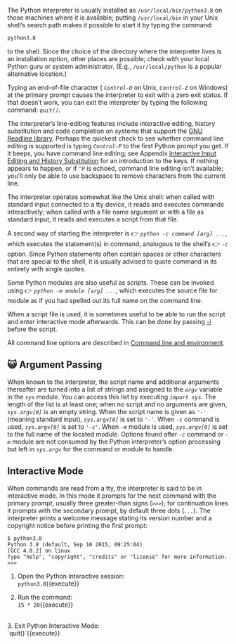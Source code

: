 
The Python interpreter is usually installed as  `/usr/local/bin/python3.8` on those machines where it is available; putting  `/usr/local/bin` in your Unix shell’s search path makes it possible to start it by typing the command:

```BASH
python3.8
```

to the shell. Since the choice of the directory where the interpreter lives is an installation option, other places are possible; check with your local Python guru or system administrator.  (E.g., `/usr/local/python` is a popular alternative location.)

Typing an end-of-file character ( *`Control-D`* on Unix,  *`Control-Z`* on Windows)  at the primary prompt causes the interpreter to exit with a zero exit status. If that doesn’t work, you can exit the interpreter by typing the following command:  *`quit()`*.

The interpreter’s line-editing features include interactive editing, history substitution and code completion on systems that support the [GNU Readline library](https://tiswww.case.edu/php/chet/readline/rltop.html). Perhaps the quickest check to see whether command line editing is supported is typing  *`Control-P`* to the first Python prompt you get. If it beeps, you have command line editing; see Appendix [Interactive Input Editing and History Substitution](https://docs.python.org/3.8/tutorial/interactive.html#tut-interacting) for an introduction to the keys. If nothing appears to happen, or if *`^P`* is echoed, command line editing isn’t available; you’ll only be able to use backspace to remove characters from the current line.

The interpreter operates somewhat like the Unix shell: when called with standard input connected to a tty device, it reads and executes commands interactively; when called with a file name argument or with a file as standard input, it reads and executes a script from that file.

A second way of starting the interpreter is :point_right: *`python -c command [arg] ...`*, which executes the statement(s) in command, analogous to the shell’s :point_right: *`-c`* option. Since Python statements often contain spaces or other characters that are special to the shell, it is usually advised to quote command in its entirety with single quotes.

Some Python modules are also useful as scripts. These can be invoked using :point_right: *`python -m module [arg] ...`*, which executes the source file for module as if you had spelled out its full name on the command line.

When a script file is used, it is sometimes useful to be able to run the script and enter interactive mode afterwards. This can be done by passing [-i](https://docs.python.org/3.8/using/cmdline.html#cmdoption-i) before the script.

All command line options are described in [Command line and environment](https://docs.python.org/3.8/using/cmdline.html#using-on-general).

## :smiley_cat: Argument Passing

When known to the interpreter, the script name and additional arguments thereafter are turned into a list of strings and assigned to the  *`argv`* variable in the  *`sys`* module. You can access this list by executing  *`import sys`*. The length of the list is at least one; when no script and no arguments are given,  *`sys.argv[0]`* is an empty string. When the script name is given as  *`'-'`* (meaning standard input),  *`sys.argv[0]`* is set to  *`'-'`*. When  *`-c`* command is used,  *`sys.argv[0]`* is set to  *`'-c'`*. When  *`-m`* module is used,  *`sys.argv[0]`* is set to the full name of the located module. Options found after  *`-c`* command or  *`-m`* module are not consumed by the Python interpreter’s option processing but left in  *`sys.argv`* for the command or module to handle.

## Interactive Mode

When commands are read from a tty, the interpreter is said to be in interactive mode. In this mode it prompts for the next command with the primary prompt, usually three greater-than signs (*`>>>`*); for continuation lines it prompts with the secondary prompt, by default three dots (*`...`*). The interpreter prints a welcome message stating its version number and a copyright notice before printing the first prompt:


<pre><code class="py">$ python3.8
Python 3.8 (default, Sep 16 2015, 09:25:04)
[GCC 4.8.2] on linux
Type "help", "copyright", "credits" or "license" for more information.
&gt;&gt;&gt;
</code></pre>
1. Open the Python Interactive session:<br>
`python3.8`{{execute}}

2. Run the command:<br> 
`15 * 20`{{execute}}
<br>
3. Exit Python Interactive Mode:<br>
`quit()`{{execute}}